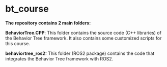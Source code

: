 # bt_course


**The repository contains 2 main folders:**

**BehaviorTree.CPP**: This folder contains the source code (C++ libraries) of the Behavior Tree framework. It also contains some customized scripts for this course.

**behaviortree_ros2:** This folder (ROS2 package) contains the code that integrates the Behavior Tree framework with ROS2.
